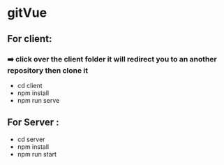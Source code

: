 # gitVue

 <h2> For client:</h2>
 <h3>➡️  click over the client folder it will redirect you to an another repository then clone it </h3>
    <ul>
 <li>cd client</li>
  <li>npm install</li>
  <li> npm run serve</li>
</ul>  
      
     
      
 <h2> For Server :</h2>
     <ul>
 <li>cd server</li>
  <li>npm install</li>
  <li>npm run start</li>
</ul> 
    
       
       

